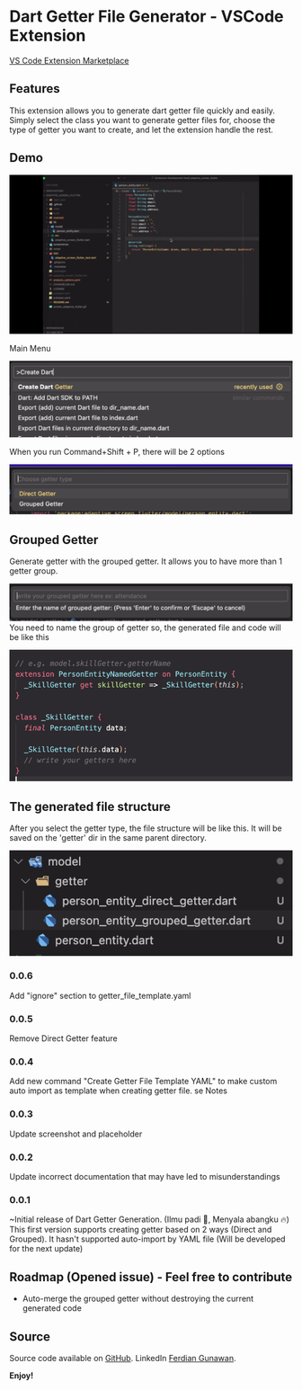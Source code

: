 # Dart Getter File Generator - VSCode Extension

[VS Code Extension Marketplace](https://marketplace.visualstudio.com/items?itemName=FerdianGunawan.dart-getter)

## Features

This extension allows you to generate dart getter file quickly and easily. Simply select the class you want to generate getter files for, choose the type of getter you want to create, and let the extension handle the rest.

## Demo

![Demo](./screenshots/demo.gif)

Main Menu

![Command menu](./screenshots/main_menu.png)


When you run Command+Shift + P, there will be 2 options

![Two option menus](./screenshots/two_option_menus.png)

## Grouped Getter

Generate getter with the grouped getter. It allows you to have more than
1 getter group.

![Grouped naming textfield](./screenshots/grouped_naming_textfield.png)
You need to name the group of getter
so, the generated file and code will be like this

![Grouped getter example](./screenshots/grouped_example.png)

## The generated file structure
After you select the getter type, the file structure will be like this.
It will be saved on the 'getter' dir in the same parent directory.

![The file result](./screenshots/files.png)

### 0.0.6
Add "ignore" section to getter_file_template.yaml

### 0.0.5
Remove Direct Getter feature

### 0.0.4

Add new command "Create Getter File Template YAML" to make custom auto import as template when creating getter file.
se Notes


### 0.0.3

Update screenshot and placeholder

### 0.0.2

Update incorrect documentation that may have led to misunderstandings

### 0.0.1

~Initial release of Dart Getter Generation. (Ilmu padi 🌾, Menyala abangku 🔥)
This first version supports creating getter based on 2 ways (Direct and Grouped).
It hasn't supported auto-import by YAML file (Will be developed for the next update)

## Roadmap (Opened issue) - Feel free to contribute
- Auto-merge the grouped getter without destroying the current generated code

## Source

Source code available on [GitHub](https://github.com/ferdiangunawan/dart-getter-vscode-extension).
LinkedIn [Ferdian Gunawan](https://www.linkedin.com/in/ferdiangunawan).

**Enjoy!**
